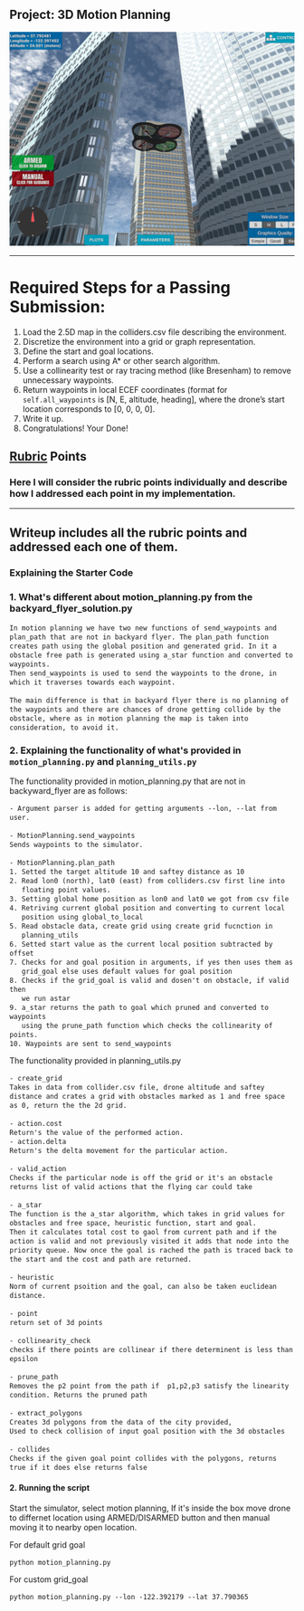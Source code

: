 ## Project: 3D Motion Planning
![Quad Image](./misc/enroute.png)

---


# Required Steps for a Passing Submission:
1. Load the 2.5D map in the colliders.csv file describing the environment.
2. Discretize the environment into a grid or graph representation.
3. Define the start and goal locations.
4. Perform a search using A* or other search algorithm.
5. Use a collinearity test or ray tracing method (like Bresenham) to remove unnecessary waypoints.
6. Return waypoints in local ECEF coordinates (format for `self.all_waypoints` is [N, E, altitude, heading], where the drone’s start location corresponds to [0, 0, 0, 0].
7. Write it up.
8. Congratulations!  Your Done!

## [Rubric](https://review.udacity.com/#!/rubrics/1534/view) Points
### Here I will consider the rubric points individually and describe how I addressed each point in my implementation.  

---

## Writeup includes all the rubric points and addressed each one of them.

### Explaining the Starter Code

### 1. What's different about motion_planning.py from the backyard_flyer_solution.py 
```
In motion planning we have two new functions of send_waypoints and plan_path that are not in backyard flyer. The plan_path function creates path using the global position and generated grid. In it a obstacle free path is generated using a_star function and converted to waypoints.
Then send_waypoints is used to send the waypoints to the drone, in which it traverses towards each waypoint.

The main difference is that in backyard flyer there is no planning of the waypoints and there are chances of drone getting collide by the obstacle, where as in motion planning the map is taken into consideration, to avoid it.
```

### 2. Explaining the functionality of what's provided in `motion_planning.py` and `planning_utils.py`
The functionality provided in motion_planning.py that are not in backyward_flyer are as follows:

```
- Argument parser is added for getting arguments --lon, --lat from user.

- MotionPlanning.send_waypoints
Sends waypoints to the simulator.

- MotionPlanning.plan_path
1. Setted the target altitude 10 and saftey distance as 10 
2. Read lon0 (north), lat0 (east) from colliders.csv first line into   
   floating point values.
3. Setting global home position as lon0 and lat0 we got from csv file
4. Retriving current global position and converting to current local 
   position using global_to_local
5. Read obstacle data, create grid using create grid fucnction in 
   planning_utils
6. Setted start value as the current local position subtracted by offset
7. Checks for and goal position in arguments, if yes then uses them as 
   grid_goal else uses default values for goal position
8. Checks if the grid_goal is valid and dosen't on obstacle, if valid then 
   we run astar
9. a_star returns the path to goal which pruned and converted to waypoints 
   using the prune_path function which checks the collinearity of points.
10. Waypoints are sent to send_waypoints
```


The functionality provided in planning_utils.py 
```
- create_grid 
Takes in data from collider.csv file, drone altitude and saftey distance and crates a grid with obstacles marked as 1 and free space as 0, return the the 2d grid.

- action.cost 
Return's the value of the performed action.
- action.delta
Return's the delta movement for the particular action.

- valid_action
Checks if the particular node is off the grid or it's an obstacle
returns list of valid actions that the flying car could take

- a_star
The function is the a_star algorithm, which takes in grid values for obstacles and free space, heuristic function, start and goal.
Then it calculates total cost to gaol from current path and if the action is valid and not previously visited it adds that node into the priority queue. Now once the goal is rached the path is traced back to the start and the cost and path are returned.

- heuristic
Norm of current psoition and the goal, can also be taken euclidean distance.

- point
return set of 3d points

- collinearity_check
checks if there points are collinear if there determinent is less than 
epsilon

- prune_path
Removes the p2 point from the path if  p1,p2,p3 satisfy the linearity condition. Returns the pruned path

- extract_polygons
Creates 3d polygons from the data of the city provided,
Used to check collision of input goal position with the 3d obstacles

- collides
Checks if the given goal point collides with the polygons, returns true if it does else returns false
```

#### 2. Running the script
Start the simulator, select motion planning, If it's inside the box move drone to differnet location using ARMED/DISARMED button and then manual moving it to nearby open location.

For default grid goal
```
python motion_planning.py
```
For custom grid_goal
```
python motion_planning.py --lon -122.392179 --lat 37.790365
```